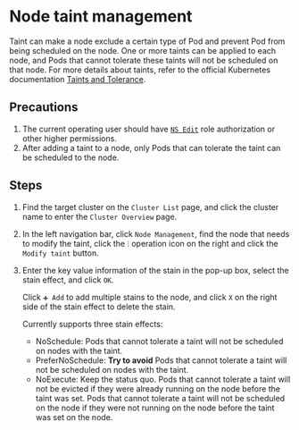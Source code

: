 # Node taint management

Taint can make a node exclude a certain type of Pod and prevent Pod from being scheduled on the node.
One or more taints can be applied to each node, and Pods that cannot tolerate these taints will not be scheduled on that node.
For more details about taints, refer to the official Kubernetes documentation [Taints and Tolerance](https://kubernetes.io/docs/concepts/scheduling-eviction/taint-and-toleration/).

## Precautions

1. The current operating user should have [`NS Edit`](../permissions/permission-brief.md) role authorization or other higher permissions.
2. After adding a taint to a node, only Pods that can tolerate the taint can be scheduled to the node. <!--For how to set tolerance for Pod, please refer to -->

## Steps

1. Find the target cluster on the `Cluster List` page, and click the cluster name to enter the `Cluster Overview` page.

    

2. In the left navigation bar, click `Node Management`, find the node that needs to modify the taint, click the `ⵗ` operation icon on the right and click the `Modify taint` button.

    

3. Enter the key value information of the stain in the pop-up box, select the stain effect, and click `OK`.

    Click `➕ Add` to add multiple stains to the node, and click `X` on the right side of the stain effect to delete the stain.

    Currently supports three stain effects:

    - NoSchedule: Pods that cannot tolerate a taint will not be scheduled on nodes with the taint.
    - PreferNoSchedule: **Try to avoid** Pods that cannot tolerate a taint will not be scheduled on nodes with the taint.
    - NoExecute: Keep the status quo. Pods that cannot tolerate a taint will not be evicted if they were already running on the node before the taint was set. Pods that cannot tolerate a taint will not be scheduled on the node if they were not running on the node before the taint was set on the node.

        